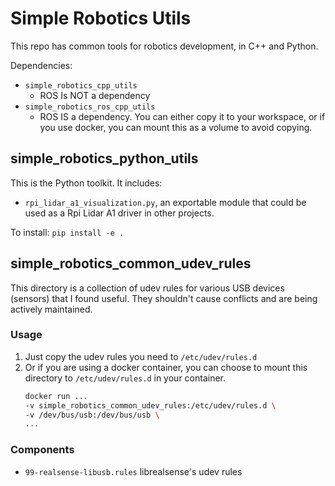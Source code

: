# Simple Robotics Utils

This repo has common tools for robotics development, in C++ and Python. 

Dependencies:
- `simple_robotics_cpp_utils` 
    - ROS Is NOT a dependency
- `simple_robotics_ros_cpp_utils`
    - ROS IS a dependency. You can either copy it to your workspace, or if you use docker, you can mount this as a volume to avoid copying.

## simple_robotics_python_utils

This is the Python toolkit. It includes:
- `rpi_lidar_a1_visualization.py`, an exportable module that could be used as a Rpi Lidar A1 driver in other projects. 

To install:
`pip install -e .`

## simple_robotics_common_udev_rules

This directory is a collection of udev rules for various USB devices (sensors) that I found useful. They shouldn't cause conflicts and are being actively maintained.

### Usage

1. Just copy the udev rules you need to `/etc/udev/rules.d`
2. Or if you are using a docker container, you can choose to mount this directory to `/etc/udev/rules.d` in your container.
    ```bash
    docker run ... 
    -v simple_robotics_common_udev_rules:/etc/udev/rules.d \
    -v /dev/bus/usb:/dev/bus/usb \
    ...

### Components

- `99-realsense-libusb.rules` librealsense's udev rules
